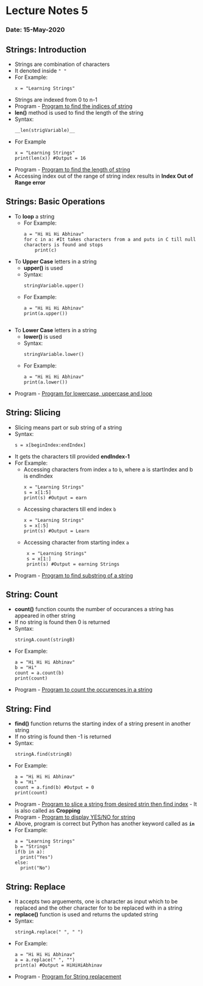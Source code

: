 # Lecture Notes 5
### Date: 15-May-2020

## Strings: Introduction
* Strings are combination of characters
* It denoted inside   `" "`
* For Example: 
  ```
  x = "Learning Strings"
  ```
* Strings are indexed from 0 to n-1
* Program - [Program to find the indices of string](https://github.com/abhinavg916/ytcodehelp-python/blob/master/Lectures/Lecture5/StringIndices.py)
* __len()__ method is used to find the length of the string
* Syntax:
  ```
  __len(strigVariable)__
  ```
* For Example  
  ```
  x = "Learning Strings"
  print(len(x)) #Output = 16
  ```
* Program - [Program to find the length of string](https://github.com/abhinavg916/ytcodehelp-python/blob/master/Lectures/Lecture5/StringLength.py)
* Accessing index out of the range of string index results in __Index Out of Range error__

## Strings: Basic Operations
* To __loop__ a string
  * For Example:
    ```
    a = "Hi Hi Hi Abhinav"
    for c in a: #It takes characters from a and puts in C till null characters is found and stops
        print(c)
    ```
* To __Upper Case__ letters in a string
  * __upper()__ is used
  * Syntax:
    ```
    stringVariable.upper()
    ```
  * For Example:
    ```
    a = "Hi Hi Hi Abhinav"
    print(a.upper())
  ```
* To __Lower Case__ letters in a string
  * __lower()__ is used
  * Syntax:
    ```
    stringVariable.lower()
    ```
  * For Example:
    ```
    a = "Hi Hi Hi Abhinav"
    print(a.lower())
    ```
* Program - [Program for lowercase, uppercase and loop](https://github.com/abhinavg916/ytcodehelp-python/blob/master/Lectures/Lecture5/StringOperations.py)

## String: Slicing
* Slicing means part or sub string of a string
* Syntax:
  ```
  s = x[beginIndex:endIndex]
  ```
* It gets the characters till provided __endIndex-1__
* For Example:
  * Accessing characters from index  `a` to `b`, where a is startIndex and b is endIndex
    ```
    x = "Learning Strings"
    s = x[1:5]
    print(s) #Output = earn
    
    ```
   * Accessing characters till end index `b` 
      ```
      x = "Learning Strings"
      s = x[:5]
      print(s) #Output = Learn
      ```
   * Accessing character from starting index `a`
     ```
      x = "Learning Strings"
      s = x[1:]
      print(s) #Output = earning Strings
      ```
* Program - [Program to find substring of a string](https://github.com/abhinavg916/ytcodehelp-python/blob/master/Lectures/Lecture5/StringSlicing.py)

## String: Count
* __count()__ function counts the number of occurances a string has appeared in other string
* If no string is found then 0 is returned
* Syntax:
  ```
  stringA.count(stringB)
  ```
* For Example:
  ```
  a = "Hi Hi Hi Abhinav"
  b = "Hi"
  count = a.count(b)
  print(count)
  ```
* Program - [Program to count the occurences in a string](https://github.com/abhinavg916/ytcodehelp-python/blob/master/Lectures/Lecture5/StringCount.py)

## String: Find
* __find()__ function returns the starting index of a string present in another string
* If no string is found then -1 is returned
* Syntax:
  ```
  stringA.find(stringB)
  ```
* For Example:
  ```
  a = "Hi Hi Hi Abhinav"
  b = "Hi"
  count = a.find(b) #Output = 0
  print(count)
  ```
* Program - [Program to slice a string from desired strin then find index](https://github.com/abhinavg916/ytcodehelp-python/blob/master/Lectures/Lecture5/StringSlicingandFind.py) - It is also called as __Cropping__
* Program - [Program to display YES/NO for string](https://github.com/abhinavg916/ytcodehelp-python/blob/master/Lectures/Lecture5/StringFind.py)
* Above, program is correct but Python has another keyword called as __`in`__
* For Example:
  ```
  a = "Learning Strings"
  b = "Strings"
  if(b in a):
    print("Yes")
  else:
    print("No")
  ```

## String: Replace
* It accepts two arguements, one is character as input which to be replaced and the other character for to be replaced with in a string 
* __replace()__ function is used and returns the updated string
* Syntax:
  ``` 
  stringA.replace(" ", " ")
  ```
* For Example:
  ```
  a = "Hi Hi Hi Abhinav"
  a = a.replace(" ", "")
  print(a) #Output = HiHiHiAbhinav
  ```
* Program - [Program for String replacement](https://github.com/abhinavg916/ytcodehelp-python/blob/master/Lectures/Lecture5/StringReplace.py)
